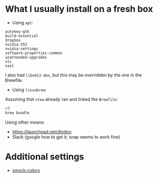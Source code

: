 # What I usually install on a fresh box

* Using `apt`:

```
autokey-gtk
build-essential
dropbox
nvidia-352
nvidia-settings
software-properties-common
unattended-upgrades
vlc
xsel
```

I also had `libxml2-dev`, but this may be overridden by the one in the Brewfile.

* Using `linuxbrew`:

Assuming that `stow` already ran and linked the `Brewfile`:

```bash
cd
brew bundle
```

Using other means:

* https://launchpad.net/diodon
* Slack (google how to get it; snap seems to work fine)

# Additional settings

* [smyck-colors](https://github.com/vcavallo/gnome-terminal-colors-smyck)
